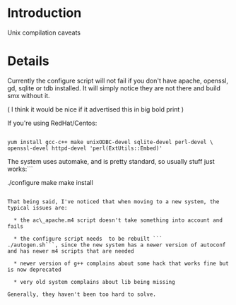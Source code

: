 # Introduction #

Unix compilation caveats

# Details #

Currently the configure script will not fail if you don't have apache, openssl, gd, sqlite or tdb installed.  It will simply notice they are not there and build smx without it.

( I think it would be nice if it advertised this in big bold print )

If you're using RedHat/Centos:
```

yum install gcc-c++ make unixODBC-devel sqlite-devel perl-devel \
openssl-devel httpd-devel 'perl(ExtUtils::Embed)'
```

The system uses automake, and is pretty standard, so usually stuff just works:```

./configure
make
make install
```

That being said, I've noticed that when moving to a new system, the typical issues are:

  * the ac\_apache.m4 script doesn't take something into account and fails

  * the configure script needs  to be rebuilt ```
./autogen.sh```, since the new system has a newer version of autoconf and has newer m4 scripts that are needed

  * newer version of g++ complains about some hack that works fine but is now deprecated

  * very old system complains about lib being missing

Generally, they haven't been too hard to solve.